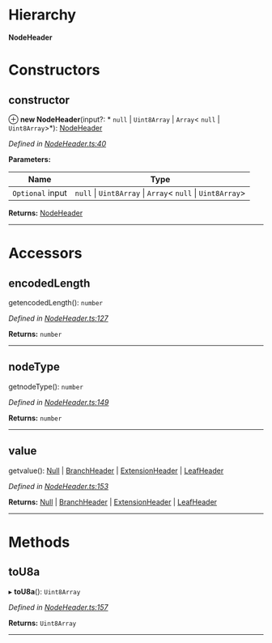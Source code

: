 

# Hierarchy

**NodeHeader**

# Constructors

<a id="constructor"></a>

##  constructor

⊕ **new NodeHeader**(input?: * `null` &#124; `Uint8Array` &#124; `Array`< `null` &#124; `Uint8Array`>*): [NodeHeader](_nodeheader_.nodeheader.md)

*Defined in [NodeHeader.ts:40](https://github.com/polkadot-js/common/blob/ccfed2a/packages/trie-codec/src/NodeHeader.ts#L40)*

**Parameters:**

| Name | Type |
| ------ | ------ |
| `Optional` input |  `null` &#124; `Uint8Array` &#124; `Array`< `null` &#124; `Uint8Array`>|

**Returns:** [NodeHeader](_nodeheader_.nodeheader.md)

___

# Accessors

<a id="encodedlength"></a>

##  encodedLength

getencodedLength(): `number`

*Defined in [NodeHeader.ts:127](https://github.com/polkadot-js/common/blob/ccfed2a/packages/trie-codec/src/NodeHeader.ts#L127)*

**Returns:** `number`

___
<a id="nodetype"></a>

##  nodeType

getnodeType(): `number`

*Defined in [NodeHeader.ts:149](https://github.com/polkadot-js/common/blob/ccfed2a/packages/trie-codec/src/NodeHeader.ts#L149)*

**Returns:** `number`

___
<a id="value"></a>

##  value

getvalue():  [Null](_nodeheader_.null.md) &#124; [BranchHeader](_nodeheader_.branchheader.md) &#124; [ExtensionHeader](_nodeheader_.extensionheader.md) &#124; [LeafHeader](_nodeheader_.leafheader.md)

*Defined in [NodeHeader.ts:153](https://github.com/polkadot-js/common/blob/ccfed2a/packages/trie-codec/src/NodeHeader.ts#L153)*

**Returns:**  [Null](_nodeheader_.null.md) &#124; [BranchHeader](_nodeheader_.branchheader.md) &#124; [ExtensionHeader](_nodeheader_.extensionheader.md) &#124; [LeafHeader](_nodeheader_.leafheader.md)

___

# Methods

<a id="tou8a"></a>

##  toU8a

▸ **toU8a**(): `Uint8Array`

*Defined in [NodeHeader.ts:157](https://github.com/polkadot-js/common/blob/ccfed2a/packages/trie-codec/src/NodeHeader.ts#L157)*

**Returns:** `Uint8Array`

___

